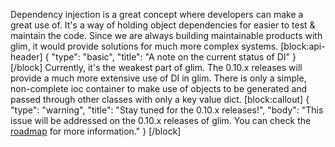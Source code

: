 Dependency injection is a great concept where developers can make a great use of. It's a way of holding object dependencies for easier to test & maintain the code. Since we are always building maintainable products with glim, it would provide solutions for much more complex systems.
[block:api-header]
{
  "type": "basic",
  "title": "A note on the current status of DI"
}
[/block]
Currently, it's the weakest part of glim. The 0.10.x releases will provide a much more extensive use of DI in glim. There is only a simple, non-complete ioc container to make use of objects to be generated and passed through other classes with only a key value dict.
[block:callout]
{
  "type": "warning",
  "title": "Stay tuned for the 0.10.x releases!",
  "body": "This issue will be addressed on the 0.10.x releases of glim. You can check the [roadmap](http://glim.readme.io/v0.8.6/docs/roadmap) for more information."
}
[/block]